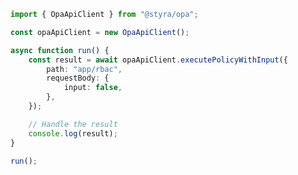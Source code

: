 <!-- Start SDK Example Usage [usage] -->
```typescript
import { OpaApiClient } from "@styra/opa";

const opaApiClient = new OpaApiClient();

async function run() {
    const result = await opaApiClient.executePolicyWithInput({
        path: "app/rbac",
        requestBody: {
            input: false,
        },
    });

    // Handle the result
    console.log(result);
}

run();

```
<!-- End SDK Example Usage [usage] -->